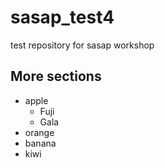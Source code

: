 # sasap_test4
test repository for sasap workshop

## More sections

- apple
  + Fuji
  + Gala
- orange
- banana
- kiwi